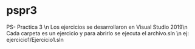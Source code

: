 # pspr3
PS- Practica 3
\n
Los ejercicios se desarrollaron en Visual Studio 2019\n
Cada carpeta es un ejercicio y para abrirlo se ejecuta el archivo.sln \n
ej: ejercicio1/Ejercicio1.sln

